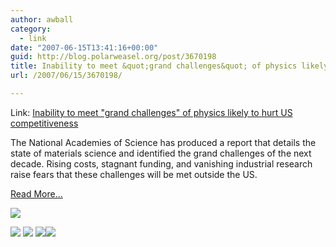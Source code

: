 ```yaml
---
author: awball
category:
  - link
date: "2007-06-15T13:41:16+00:00"
guid: http://blog.polarweasel.org/post/3670198
title: Inability to meet &quot;grand challenges&quot; of physics likely to hurt US competitiveness
url: /2007/06/15/3670198/

---
```

Link: [Inability to meet "grand challenges" of physics likely to hurt US competitiveness](http://feeds.arstechnica.com/~r/arstechnica/BAaf/~3/125144017/20070615-inability-to-meet-grand-challenges-of-physics-likely-to-hurt-us-competitiveness.html)

The National Academies of Science has produced a report that details the state of materials science and identified the grand challenges of the next decade. Rising costs, stagnant funding, and vanishing industrial research raise fears that these challenges will be met outside the US.

[Read More…](http://arstechnica.com/news.ars/post/20070615-inability-to-meet-grand-challenges-of-physics-likely-to-hurt-us-competitiveness.html)

[![](http://feeds.arstechnica.com/~a/arstechnica/BAaf?i=yqt1uj)](http://feeds.arstechnica.com/~a/arstechnica/BAaf?a=yqt1uj)

 [![](http://feeds.arstechnica.com/~f/arstechnica/BAaf?i=bFvgSjFQ)](http://feeds.arstechnica.com/~f/arstechnica/BAaf?a=bFvgSjFQ) [![](http://feeds.arstechnica.com/~f/arstechnica/BAaf?i=FD6U3HbR)](http://feeds.arstechnica.com/~f/arstechnica/BAaf?a=FD6U3HbR) [![](http://feeds.arstechnica.com/~f/arstechnica/BAaf?i=g5oBwJc5)](http://feeds.arstechnica.com/~f/arstechnica/BAaf?a=g5oBwJc5)![](http://feeds.arstechnica.com/~r/arstechnica/BAaf/~4/125144017)
